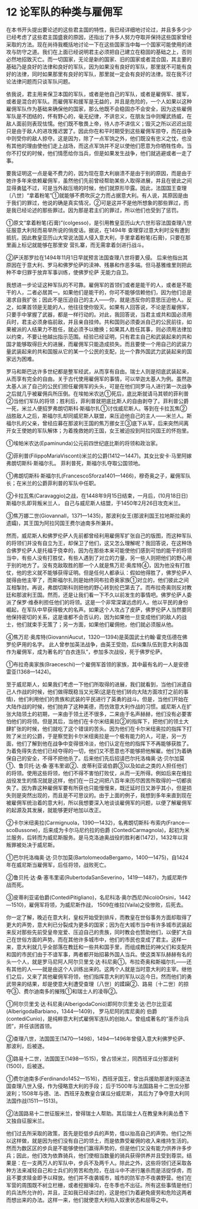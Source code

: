 # 12 论军队的种类与雇佣军

在本书开头提出要论述的这些君主国的特性，我已经详细地讨论过，并且多多少少已经考虑了这些君主国盛衰的原因，还指出了许多人努力夺取并保持这些国家曾经采取的方法。现在尚待我概括地讨论一下在这些国家当中每一个国家可能使用的进攻与防守之道。我们在上面已经说明君主必须把自己建立在稳固的基础之上，否则必然地招致灭亡。而一切国家，无论是新的国家、旧的国家或者混合国，其主要的基础乃是良好的法律和良好的军队，因为如果没有良好的军队，那里就不可能有良好的法律，同时如果那里有良好的军队，那里就一定会有良好的法律。现在我不讨论法律问题而只谈军队问题。

依我说，君主用来保卫本国的军队，或者是他自己的军队，或者是雇佣军、援军，或者是混合的军队。而雇佣军和援军是无益的，并且是危险的，一个人如果以这种雇佣军队作为基础来确保他的国家，那么他既不会稳固亦不会安全，因为这些雇佣军队是不团结的，怀有野心的，毫无纪律，不讲忠义，在朋友当中则耀武扬威，在敌人面前则表现怯懦。他们既不敬畏上帝，待人亦不讲信义；毁灭之所以迟迟出现只是由于敌人的进攻推迟罢了。因此你在和平时期受到这些雇佣军掠夺，而在战争中则受你的敌人掠夺。这是因为，除了一点军饷之外，他们既没有忠义之忱，也没有其他的理由使他们走上战场，而这点军饷并不足以使他们愿意为你牺牲性命。当你不打仗的时候，他们情愿给你当兵，但是如果发生战争，他们就逃避或者一走了事。

要我证明这一点是毫不费力的，因为现在意大利崩溃不是由于别的原因，而是由于她许多年来依赖雇佣军，虽然他们先前曾经帮助某些人取得进展，并且在彼此之间显得勇猛不过，可是当外敌压境的时候，他们就原形毕露。因此，法国国王查理〔八世〕“拿着粉笔”①就能够不费吹灰之力而占据意大利。有人说，其原因是由于我们的罪过，他说的确是真实情况，②可是这并不是他所想象的那些罪过，而是我已经论述的那些罪过。因为那是君主们的罪过，所以他们也受到了惩罚。

①原文“拿着粉笔(石膏)”(colgesso)，是引用教皇亚历山大六世形容法国查理八世征服意大利轻而易举所说的俏皮话。据说，在1494年    查理穿过意大利时没有遭到抵抗，因此教皇亚历山大常说法国人侵入意大利，手里拿着粉笔(石膏)，只要在那里画上标记就能够在那里安    营扎寨，而无需拿着剑进行战斗。

②萨沃那罗拉在1494年11月1日早就预言法国查理八世将要入侵。
后来他指出其原因在于意大利、罗马和佛罗伦萨的渎神、残暴和作恶多端。但马基雅维里则把此种不幸归罪于放弃军事训练，使佛罗伦萨    无能力自卫。

我想进一步论证这种军队的不可靠。雇佣军的首领们或者是能干的人，或者是不能干的人，二者必居其一。如果他们是能干的，你可不能够信赖他们，因为他们总是渴求自我扩张；因此不是压迫自己的主人——你，就是违反你的意思压迫他人。反之，如果首领是无能的人，他往往使你毁灭。如果有人回答说，不论是否雇佣军，只要手中掌握了武器，都是一样行动的。对此，我回答说，当君主或共和国必须用兵时，君主必须身临前敌，并且亲自挂帅。共和国则必须委派自己的公民前往，如果被派的人结果力不胜任，就必须予以撤换；如果其人胜任其事，则必须用法律加以约束，不要让他越出指示范围。经验已经证明，只有君主自己和武装起来的共和国才能够取得巨大的进展，而雇佣军只能造成损失。而且要使一个用自己的武装力量武装起来的共和国服从它的某一个公民的支配，比一个靠外国武力武装起来的国家远为困难。

罗马和斯巴达许多世纪都是整军经武，从而享有自由。瑞士人则是彻底武装起来，从而享有完全的自由。关于古代使用雇佣军的事情，可以举迦太基人为例。虽然迦太基人派了自己的公民们担任雇佣军的头头，可是在他们同罗马人进行第一次战争之后就几乎被雇佣兵所压倒。在埃帕米农达①死后，底比斯就请马其顿的菲利普②当他们军队的将领；胜利后，菲利普就把底比斯人的自由剥夺了。菲利普公爵一死，米兰人便招罗弗朗切斯科·斯福尔扎①讨伐威尼斯人。等到在卡拉瓦焦②战胜敌人之后，斯福尔扎却同威尼斯人联盟，来压迫他自己的主人——米兰人。斯福尔扎的父亲，曾经应募在那波利王国的焦万挪女王③底下从军，后来突然间离开女王使她的军队解体；为着挽救她的王国，女王被迫投到阿拉冈国王的怀抱里。

①埃帕米农达(Epaminunda)公元前四世纪底比斯的将领和政治家。

②菲利普(FilippoMariaVisconti)米兰的公爵(1412—1447)。其女比安卡·马里阿嫁弗朗切斯科·斯福尔扎。
菲利普死，斯福尔扎夺取公国领地。

①弗朗切斯科·斯福尔扎(FrancescoSforza1401—1466)，穆奇奥之子，雇佣军队长；在米兰的公爵菲利普的军队中任职。

②卡拉瓦焦(Caravaggio)之战，在1448年9月15日结束，一月后，(10月18日日)斯福尔扎即背叛米兰人，
自己与威尼斯人结盟，于1450年2月26日攻克米兰。

③焦万娜二世(GiovannaⅡ，1371—1435)，那波利女王(那波利国王拉地斯拉奥的遗孀)，其王国为阿拉冈国王费尔迪南多所兼并。

然而，威尼斯人和佛罗伦萨人先前都曾经利用雇佣军扩张自己的版图，而这种军队的将领们并没有自立为王，却保卫了他们，这又怎么理解呢？我回答说，在这种场合佛罗伦萨人是托福于侥幸的，因为在那些本来可能使他们感到可怕的能干的将领当中，有些人没有打胜仗，有些人遇到了对立的力量，另一些人则把他们的野心用于别的地方了。没有克敌取胜的那一个人就是焦万尼·奥库特④，因为他没有打胜仗，他的忠义就不能够获得证明。但是任何人都承认：假如他得胜了，佛罗伦萨人就得由他主宰了，而斯福尔扎则是始终同布拉奇奥家族①对立的，他们彼此之间互相掣肘。再说，弗朗切斯科则把他的野心转到伦巴第去了。而布拉奇奥则反对教廷和那波利王国。然而，还是让我们看一下不久以前发生的事情吧。佛罗伦萨人委派了保罗·维泰利担任他们的将领。这是一个非常深谋远虑的人。他以平民的身份崛起，在军队中早获得极大的名声。如果这个人攻占了皮萨，佛罗伦萨人当然要同他保持密切的关系，这是谁都不会否认的，因为如果他一旦变成他们的敌人的战士，他们就束手无策了；另一方面，如果他们雇佣他，他们就必须服从他。

④焦万尼·奥库特(GiovanniAucut，1320—1394)是英国武士约翰·霍克伍德在佛罗伦萨用的名字。
此人曾参加英法战争，由英王受勋，后纠集队伍到意大利各国作为雇佣军，成为著名的“白衣连队”，参加多次战役，死于佛罗伦萨。

①布拉奇奥家族(Braeceschi)一个雇佣军首领的家族，其中最有名的一人是安德雷亚(1368—1424)。

至于威尼斯人，如果我们考虑一下他们所取得的进展，我们就看到，当他们派遣自己人作战的时候，他们做得既稳当又光荣(这是在他们转向大陆方面攻打之前的事情)，他们利用他们的贵族和武装的平民进行了英勇的战斗。但是，当他们开始在大陆作战的时候，他们抛弃了这种美德，而仿效意大利作战的习惯。威尼斯人在扩张大陆领土的初期，一来由于领土还不很多，二来由于名声赫赫，他们没有必要害怕他们的将领。但是其后，当他们在卡尔米纽奥拉②的指挥下，把他们的领土大肆扩张的时候，他们就吃了这个错误的苦头。因为他们在卡尔米纽奥拉的指挥下打败了米兰的公爵，于是察觉到卡尔米纽奥拉是一个极有能力的人，可是，另一方面，他们了解到他在战争中变得很冷淡，他们认定在他的指挥下不再能够获胜了。为着免得失去他们已经夺得的一切，他们又不愿意也不能够把他解雇。他们为着确保自己的安全，不得不把他杀了。后来他们先后招请巴尔托洛梅奥·达·贝尔加莫①、鲁贝托·达·桑·塞韦里诺②、皮蒂利亚诺伯爵③以及如此之类的人担任他们的将领。使用这些将领，他们不得不害怕打败仗，从而一无所得。例如后来在维拉战役发生的情况就是这样，他们在一日之间把八百年来历尽困苦所取得的一切都丧失了。因为靠这种雇佣军要有所获也只能慢慢来，既迁延时日又渺乎其小，但是损失则是突然出现的，而且是不可思议的。由于上面的例子，我想到多年来直到现在被雇佣军统治着的意大利，所以我想要深入地谈谈雇佣军的问题，以便了解雇佣军的起源及其发展，就能够更好地加以改正。

②卡尔米纽奥拉(Carmignuola，1390—1432)，名弗朗切斯科·布索内(France—scoBussone)，后来成为卡尔马尼约拉的伯爵
(ContediCarmagnola)，起初为米兰服务，后转而为威尼斯服务。是马克洛迪奥战役的胜利者(1472)，1432年以背叛罪被处决于威尼斯。

①巴尔托洛梅奥·达·贝尔加莫(BartolomeodaBergamo，1400—1475)，自1424年在威尼斯当雇佣军，后任将领，战败死亡。

②鲁贝托·达·桑·塞韦里诺(RubertodaSanSeverino，1419—1487)，为威尼斯作战而死。

③皮蒂利亚诺伯爵(ContediPitigliano)，名尼科洛·奥尔西尼(NicolòOrsini，1442—1510)，雇佣军将领，为威尼斯作战，
1509在维拉(Vaila)之役惨败，后死去。

你一定了解，晚近在意大利，皇权开始受到排斥，而教皇在世俗事务方面却取得了更大的声势，意大利已分裂成为更多的国家；因为在大城市当中有许多城市武装起来反对那些先前受皇帝宠爱、压迫自己的贵族，同时教会也赞助他们，以便扩大自己在世俗方面的声势。而在其他许多城市中，他们的市民也变成了君主。这样一来，意大利就几乎全部落在教廷和一些共和国手里，而组成教廷的神父们和支配共和国的市民们由于不谙军事，两者都开始招募外国人当兵。使这类军队赫赫有名的头一个人，就是罗马尼阿人阿尔贝里戈·达·科尼奥①。布拉奇奥和斯福尔扎——还有其他的人——就是由这个人训练出来的。这两个人就是当时意大利的主宰。继他们之后，又来了其他雇佣军将领，他们指挥意大利的军队以迄今日。然而他们的勇武带来的结果，却是使意大利遭受查理〔八世〕的蹂躏②、路易〔十二世〕的掠夺③、费尔迪南多的摧残①和瑞士人的凌辱②。

①阿尔贝里戈·达·科尼奥(AlberigodaConio)即阿尔贝里戈·达·巴尔比亚诺(AlberigodaBarbiano，1344—1409)，
罗马尼阿的库尼奥的    伯爵(contediCunio)，是纯粹意大利式雇佣军连队的创始人。曾组成著名的“圣乔治兵团”，并任该团首领。

②查理八世，法国国王(1470—1498)，1494—1496年曾侵入意大利佛罗伦萨、那波利，后被逐。

③路易十二世，法国国王(1498—1515)，曾占领米兰，同西班牙瓜分那波利(1500)，后被逐。

①费尔迪南多(Ferdinando1452—1516)，西班牙国王，曾出兵援助那波利驱逐法国查理八世入侵，作为侵略意大利的手段；
后于1500年与法国路易十二世瓜分那波利；1508年与德、法、西班牙及教皇合谋瓜分威尼斯，
其后为了争夺意大利同法国作战(1511—1513)。

②法国路易十二世征服米兰，曾得瑞士人帮助。其后瑞士人在教皇朱利奥怂恿下又独自征服米兰。

他们过去所采取的政策，首先是贬低步兵的声势，借以抬高自己的声势。他们之所以这样做，就是因为他们没有自己的领土，而是依靠受雇佣的收入来维持生活的。然而为数区区的步兵是不能够使他们赢得声势的，但是他们又没有能力供养许多步兵；因此，他们改为依靠骑兵，他们使相当数量的骑兵获得供养并且受到尊崇。结果是：在一支两万人的军队中，步兵不及两千人。除此之外，这些将领们还采取各种方法来减轻自己和士兵们的劳苦和危险，在战斗中不进行屠杀而是活捉俘虏，而且不要求赎金即予以释放。他们并不夜袭城市，城市的防军亦不夜袭野营。他们在军营的周围既不树立栏栅，或者挖掘壕沟，在冬季也不出征。所有这些事情是他们的兵法所允许的，并且，正如我已经讲过的，这是他们为着避免疲劳和危险这两者而想出来的办法。这样一来，他们就使意大利陷入奴隶状态和屈辱之中。

